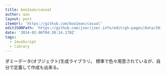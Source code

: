 ```yaml
---
title: boo1ean/casual
author: azu
layout: post
itemUrl: 'https://github.com/boo1ean/casual'
editJSONPath: 'https://github.com/jser/jser.info/edit/gh-pages/data/2014/02/index.json'
date: '2014-02-06T04:30:14.178Z'
tags:
  - JavaScript
  - library
---
```

ダミーデータ(オブジェクト)生成ライブラリ。
標準で色々用意されているが、自分で定義して作成も出来る。
